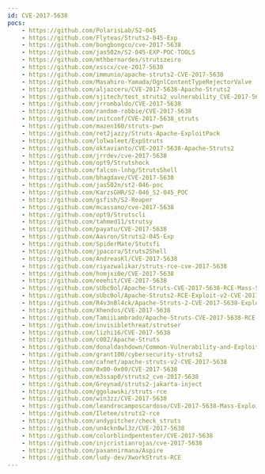 ```yaml
---
id: CVE-2017-5638
pocs:
    - https://github.com/PolarisLab/S2-045
    - https://github.com/Flyteas/Struts2-045-Exp
    - https://github.com/bongbongco/cve-2017-5638
    - https://github.com/jas502n/S2-045-EXP-POC-TOOLS
    - https://github.com/mthbernardes/strutszeiro
    - https://github.com/xsscx/cve-2017-5638
    - https://github.com/immunio/apache-struts2-CVE-2017-5638
    - https://github.com/Masahiro-Yamada/OgnlContentTypeRejectorValve
    - https://github.com/aljazceru/CVE-2017-5638-Apache-Struts2
    - https://github.com/sjitech/test_struts2_vulnerability_CVE-2017-5638
    - https://github.com/jrrombaldo/CVE-2017-5638
    - https://github.com/random-robbie/CVE-2017-5638
    - https://github.com/initconf/CVE-2017-5638_struts
    - https://github.com/mazen160/struts-pwn
    - https://github.com/ret2jazzy/Struts-Apache-ExploitPack
    - https://github.com/lolwaleet/ExpStruts
    - https://github.com/oktavianto/CVE-2017-5638-Apache-Struts2
    - https://github.com/jrrdev/cve-2017-5638
    - https://github.com/opt9/Strutshock
    - https://github.com/falcon-lnhg/StrutsShell
    - https://github.com/bhagdave/CVE-2017-5638
    - https://github.com/jas502n/st2-046-poc
    - https://github.com/KarzsGHR/S2-046_S2-045_POC
    - https://github.com/gsfish/S2-Reaper
    - https://github.com/mcassano/cve-2017-5638
    - https://github.com/opt9/Strutscli
    - https://github.com/tahmed11/strutsy
    - https://github.com/payatu/CVE-2017-5638
    - https://github.com/Aasron/Struts2-045-Exp
    - https://github.com/SpiderMate/Stutsfi
    - https://github.com/jpacora/Struts2Shell
    - https://github.com/AndreasKl/CVE-2017-5638
    - https://github.com/riyazwalikar/struts-rce-cve-2017-5638
    - https://github.com/homjxi0e/CVE-2017-5638
    - https://github.com/eeehit/CVE-2017-5638
    - https://github.com/sUbc0ol/Apache-Struts-CVE-2017-5638-RCE-Mass-Scanner
    - https://github.com/sUbc0ol/Apache-Struts2-RCE-Exploit-v2-CVE-2017-5638
    - https://github.com/R4v3nBl4ck/Apache-Struts-2-CVE-2017-5638-Exploit-
    - https://github.com/Xhendos/CVE-2017-5638
    - https://github.com/TamiiLambrado/Apache-Struts-CVE-2017-5638-RCE-Mass-Scanner
    - https://github.com/invisiblethreat/strutser
    - https://github.com/lizhi16/CVE-2017-5638
    - https://github.com/c002/Apache-Struts
    - https://github.com/donaldashdown/Common-Vulnerability-and-Exploit
    - https://github.com/grant100/cybersecurity-struts2
    - https://github.com/cafnet/apache-struts-v2-CVE-2017-5638
    - https://github.com/0x00-0x00/CVE-2017-5638
    - https://github.com/m3ssap0/struts2_cve-2017-5638
    - https://github.com/Greynad/struts2-jakarta-inject
    - https://github.com/ggolawski/struts-rce
    - https://github.com/win3zz/CVE-2017-5638
    - https://github.com/leandrocamposcardoso/CVE-2017-5638-Mass-Exploit
    - https://github.com/Iletee/struts2-rce
    - https://github.com/andypitcher/check_struts
    - https://github.com/un4ckn0wl3z/CVE-2017-5638
    - https://github.com/colorblindpentester/CVE-2017-5638
    - https://github.com/injcristianrojas/cve-2017-5638
    - https://github.com/pasannirmana/Aspire
    - https://github.com/ludy-dev/XworkStruts-RCE
---
```

